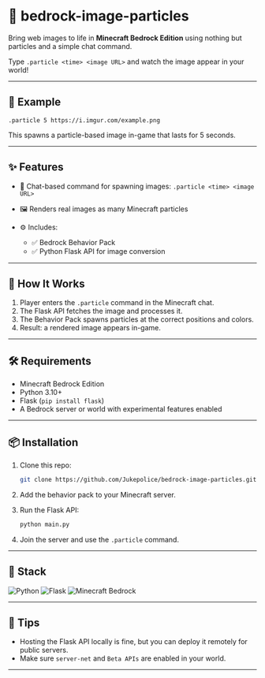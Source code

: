 # 🧩 bedrock-image-particles

Bring web images to life in **Minecraft Bedrock Edition** using nothing but particles and a simple chat command.

Type `.particle <time> <image URL>` and watch the image appear in your world!

---

## 📸 Example

```mcfunction
.particle 5 https://i.imgur.com/example.png
```

This spawns a particle-based image in-game that lasts for 5 seconds.

---

## ✨ Features

* 💬 Chat-based command for spawning images: `.particle <time> <image URL>`
* 🖼️ Renders real images as many Minecraft particles
* ⚙️ Includes:

  * ✅ Bedrock Behavior Pack
  * ✅ Python Flask API for image conversion

---

## 🚀 How It Works

1. Player enters the `.particle` command in the Minecraft chat.
2. The Flask API fetches the image and processes it.
3. The Behavior Pack spawns particles at the correct positions and colors.
4. Result: a rendered image appears in-game.

---

## 🛠️ Requirements

* Minecraft Bedrock Edition
* Python 3.10+
* Flask (`pip install flask`)
* A Bedrock server or world with experimental features enabled

---

## 📦 Installation

1. Clone this repo:

   ```bash
   git clone https://github.com/Jukepolice/bedrock-image-particles.git
   ```

2. Add the behavior pack to your Minecraft server.

3. Run the Flask API:

   ```bash
   python main.py
   ```

4. Join the server and use the `.particle` command.

---

## 🧪 Stack

![Python](https://img.shields.io/badge/python-3.11-blue?logo=python)
![Flask](https://img.shields.io/badge/API-Flask-black?logo=flask)
![Minecraft Bedrock](https://img.shields.io/badge/Minecraft-Bedrock-green?logo=minecraft)

---

## 🧠 Tips

* Hosting the Flask API locally is fine, but you can deploy it remotely for public servers.
* Make sure `server-net` and `Beta APIs` are enabled in your world.

---
